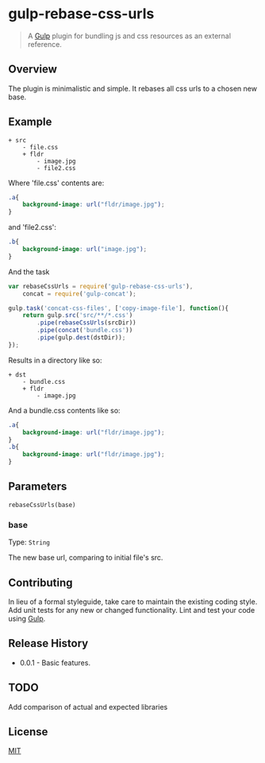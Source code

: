 # gulp-rebase-css-urls

> A [Gulp](http://gulpjs.com/) plugin for bundling js and css resources as an external reference.

## Overview

The plugin is minimalistic and simple. It rebases all css urls to a chosen new base.

## Example

```
+ src
    - file.css
    + fldr
        - image.jpg
        - file2.css
```

Where 'file.css' contents are:

```css
.a{
    background-image: url("fldr/image.jpg");
}
```

and 'file2.css':

```css
.b{
    background-image: url("image.jpg");
}
```

And the task

```js
var rebaseCssUrls = require('gulp-rebase-css-urls'),
    concat = require('gulp-concat');

gulp.task('concat-css-files', ['copy-image-file'], function(){
    return gulp.src('src/**/*.css')
        .pipe(rebaseCssUrls(srcDir))
        .pipe(concat('bundle.css'))
        .pipe(gulp.dest(dstDir));
});
```

Results in a directory like so:

```
+ dst
    - bundle.css
    + fldr
        - image.jpg
```

And a bundle.css contents like so:

```css
.a{
    background-image: url("fldr/image.jpg");
}
.b{
    background-image: url("fldr/image.jpg");
}
```

## Parameters

`rebaseCssUrls(base)`

### base
Type: `String`

The new base url, comparing to initial file's src.

## Contributing
In lieu of a formal styleguide, take care to maintain the existing coding style. Add unit tests for any new or changed functionality. Lint and test your code using [Gulp](http://gulpjs.com/).

## Release History
 - 0.0.1 - Basic features.

## TODO
Add comparison of actual and expected libraries

## License
[MIT](https://github.com/welldone-software/gulp-bundle-file/blob/master/LICENSE)